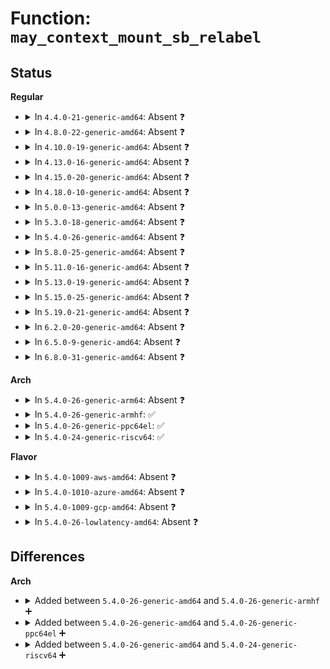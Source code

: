 # Function: <code>may_context_mount_sb_relabel</code>

## Status
<b>Regular</b>
<ul>
<li>
<details>
<summary>In <code>4.4.0-21-generic-amd64</code>: Absent ❓</summary>

```json
{
  "name": "may_context_mount_sb_relabel",
  "collision_type": "Unique Static",
  "inline_type": "Selective",
  "funcs": [
    {
      "addr": 18446744071582276288,
      "name": "may_context_mount_sb_relabel",
      "external": false,
      "loc": "security/selinux/hooks.c:378",
      "file": "security/selinux/hooks.c",
      "inline": "not declared, inlined",
      "caller_inline": [],
      "caller_func": [
        "security/selinux/hooks.c:selinux_set_mnt_opts",
        "security/selinux/hooks.c:selinux_set_mnt_opts"
      ]
    }
  ],
  "symbols": [
    {
      "addr": 18446744071582276288,
      "name": "may_context_mount_sb_relabel.isra.22",
      "section": ".text",
      "bind": "STB_LOCAL",
      "size": 72
    }
  ]
}
```
</details>
</li>
<li>
<details>
<summary>In <code>4.8.0-22-generic-amd64</code>: Absent ❓</summary>

```json
{
  "name": "may_context_mount_sb_relabel",
  "collision_type": "Unique Static",
  "inline_type": "Selective",
  "funcs": [
    {
      "addr": 18446744071582495232,
      "name": "may_context_mount_sb_relabel",
      "external": false,
      "loc": "security/selinux/hooks.c:449",
      "file": "security/selinux/hooks.c",
      "inline": "not declared, inlined",
      "caller_inline": [],
      "caller_func": [
        "security/selinux/hooks.c:selinux_set_mnt_opts",
        "security/selinux/hooks.c:selinux_set_mnt_opts"
      ]
    }
  ],
  "symbols": [
    {
      "addr": 18446744071582495232,
      "name": "may_context_mount_sb_relabel.isra.23",
      "section": ".text",
      "bind": "STB_LOCAL",
      "size": 72
    }
  ]
}
```
</details>
</li>
<li>
<details>
<summary>In <code>4.10.0-19-generic-amd64</code>: Absent ❓</summary>

```json
{
  "name": "may_context_mount_sb_relabel",
  "collision_type": "Unique Static",
  "inline_type": "Selective",
  "funcs": [
    {
      "addr": 18446744071582586432,
      "name": "may_context_mount_sb_relabel",
      "external": false,
      "loc": "security/selinux/hooks.c:450",
      "file": "security/selinux/hooks.c",
      "inline": "not declared, inlined",
      "caller_inline": [],
      "caller_func": [
        "security/selinux/hooks.c:selinux_set_mnt_opts",
        "security/selinux/hooks.c:selinux_set_mnt_opts"
      ]
    }
  ],
  "symbols": [
    {
      "addr": 18446744071582586432,
      "name": "may_context_mount_sb_relabel.isra.25",
      "section": ".text",
      "bind": "STB_LOCAL",
      "size": 72
    }
  ]
}
```
</details>
</li>
<li>
<details>
<summary>In <code>4.13.0-16-generic-amd64</code>: Absent ❓</summary>

```json
{
  "name": "may_context_mount_sb_relabel",
  "collision_type": "Unique Static",
  "inline_type": "Selective",
  "funcs": [
    {
      "addr": 18446744071582678032,
      "name": "may_context_mount_sb_relabel",
      "external": false,
      "loc": "security/selinux/hooks.c:388",
      "file": "security/selinux/hooks.c",
      "inline": "not declared, inlined",
      "caller_inline": [],
      "caller_func": [
        "security/selinux/hooks.c:selinux_set_mnt_opts",
        "security/selinux/hooks.c:selinux_set_mnt_opts"
      ]
    }
  ],
  "symbols": [
    {
      "addr": 18446744071582678032,
      "name": "may_context_mount_sb_relabel.isra.25",
      "section": ".text",
      "bind": "STB_LOCAL",
      "size": 80
    }
  ]
}
```
</details>
</li>
<li>
<details>
<summary>In <code>4.15.0-20-generic-amd64</code>: Absent ❓</summary>

```json
{
  "name": "may_context_mount_sb_relabel",
  "collision_type": "Unique Static",
  "inline_type": "Selective",
  "funcs": [
    {
      "addr": 18446744071582831504,
      "name": "may_context_mount_sb_relabel",
      "external": false,
      "loc": "security/selinux/hooks.c:389",
      "file": "security/selinux/hooks.c",
      "inline": "not declared, inlined",
      "caller_inline": [],
      "caller_func": [
        "security/selinux/hooks.c:selinux_set_mnt_opts",
        "security/selinux/hooks.c:selinux_set_mnt_opts"
      ]
    }
  ],
  "symbols": [
    {
      "addr": 18446744071582831504,
      "name": "may_context_mount_sb_relabel.isra.26",
      "section": ".text",
      "bind": "STB_LOCAL",
      "size": 80
    }
  ]
}
```
</details>
</li>
<li>
<details>
<summary>In <code>4.18.0-10-generic-amd64</code>: Absent ❓</summary>

```json
{
  "name": "may_context_mount_sb_relabel",
  "collision_type": "Unique Static",
  "inline_type": "Selective",
  "funcs": [
    {
      "addr": 18446744071583018816,
      "name": "may_context_mount_sb_relabel",
      "external": false,
      "loc": "security/selinux/hooks.c:463",
      "file": "security/selinux/hooks.c",
      "inline": "not declared, inlined",
      "caller_inline": [],
      "caller_func": [
        "security/selinux/hooks.c:selinux_set_mnt_opts",
        "security/selinux/hooks.c:selinux_set_mnt_opts"
      ]
    }
  ],
  "symbols": [
    {
      "addr": 18446744071583018816,
      "name": "may_context_mount_sb_relabel.isra.35",
      "section": ".text",
      "bind": "STB_LOCAL",
      "size": 90
    }
  ]
}
```
</details>
</li>
<li>
<details>
<summary>In <code>5.0.0-13-generic-amd64</code>: Absent ❓</summary>

```json
{
  "name": "may_context_mount_sb_relabel",
  "collision_type": "Unique Static",
  "inline_type": "Selective",
  "funcs": [
    {
      "addr": 18446744071583134960,
      "name": "may_context_mount_sb_relabel",
      "external": false,
      "loc": "security/selinux/hooks.c:456",
      "file": "security/selinux/hooks.c",
      "inline": "not declared, inlined",
      "caller_inline": [],
      "caller_func": [
        "security/selinux/hooks.c:selinux_set_mnt_opts",
        "security/selinux/hooks.c:selinux_set_mnt_opts"
      ]
    }
  ],
  "symbols": [
    {
      "addr": 18446744071583134960,
      "name": "may_context_mount_sb_relabel.isra.32",
      "section": ".text",
      "bind": "STB_LOCAL",
      "size": 98
    }
  ]
}
```
</details>
</li>
<li>
<details>
<summary>In <code>5.3.0-18-generic-amd64</code>: Absent ❓</summary>

```json
{
  "name": "may_context_mount_sb_relabel",
  "collision_type": "Unique Static",
  "inline_type": "Selective",
  "funcs": [
    {
      "addr": 18446744071583322320,
      "name": "may_context_mount_sb_relabel",
      "external": false,
      "loc": "security/selinux/hooks.c:457",
      "file": "security/selinux/hooks.c",
      "inline": "not declared, inlined",
      "caller_inline": [],
      "caller_func": [
        "security/selinux/hooks.c:selinux_set_mnt_opts",
        "security/selinux/hooks.c:selinux_set_mnt_opts"
      ]
    }
  ],
  "symbols": [
    {
      "addr": 18446744071583322320,
      "name": "may_context_mount_sb_relabel.isra.0",
      "section": ".text",
      "bind": "STB_LOCAL",
      "size": 102
    }
  ]
}
```
</details>
</li>
<li>
<details>
<summary>In <code>5.4.0-26-generic-amd64</code>: Absent ❓</summary>

```json
{
  "name": "may_context_mount_sb_relabel",
  "collision_type": "Unique Static",
  "inline_type": "Selective",
  "funcs": [
    {
      "addr": 18446744071583427648,
      "name": "may_context_mount_sb_relabel",
      "external": false,
      "loc": "security/selinux/hooks.c:459",
      "file": "security/selinux/hooks.c",
      "inline": "not declared, inlined",
      "caller_inline": [],
      "caller_func": [
        "security/selinux/hooks.c:selinux_set_mnt_opts",
        "security/selinux/hooks.c:selinux_set_mnt_opts"
      ]
    }
  ],
  "symbols": [
    {
      "addr": 18446744071583427648,
      "name": "may_context_mount_sb_relabel.isra.0",
      "section": ".text",
      "bind": "STB_LOCAL",
      "size": 102
    }
  ]
}
```
</details>
</li>
<li>
<details>
<summary>In <code>5.8.0-25-generic-amd64</code>: Absent ❓</summary>

```json
{
  "name": "may_context_mount_sb_relabel",
  "collision_type": "Unique Static",
  "inline_type": "Selective",
  "funcs": [
    {
      "addr": 18446744071583773200,
      "name": "may_context_mount_sb_relabel",
      "external": false,
      "loc": "security/selinux/hooks.c:408",
      "file": "security/selinux/hooks.c",
      "inline": "not declared, inlined",
      "caller_inline": [],
      "caller_func": [
        "security/selinux/hooks.c:selinux_set_mnt_opts",
        "security/selinux/hooks.c:selinux_set_mnt_opts"
      ]
    }
  ],
  "symbols": [
    {
      "addr": 18446744071583773200,
      "name": "may_context_mount_sb_relabel.isra.0",
      "section": ".text",
      "bind": "STB_LOCAL",
      "size": 101
    }
  ]
}
```
</details>
</li>
<li>
<details>
<summary>In <code>5.11.0-16-generic-amd64</code>: Absent ❓</summary>

```json
{
  "name": "may_context_mount_sb_relabel",
  "collision_type": "Unique Static",
  "inline_type": "Selective",
  "funcs": [
    {
      "addr": 18446744071583891648,
      "name": "may_context_mount_sb_relabel",
      "external": false,
      "loc": "security/selinux/hooks.c:409",
      "file": "security/selinux/hooks.c",
      "inline": "not declared, inlined",
      "caller_inline": [],
      "caller_func": [
        "security/selinux/hooks.c:selinux_set_mnt_opts",
        "security/selinux/hooks.c:selinux_set_mnt_opts"
      ]
    }
  ],
  "symbols": [
    {
      "addr": 18446744071583891648,
      "name": "may_context_mount_sb_relabel.isra.0",
      "section": ".text",
      "bind": "STB_LOCAL",
      "size": 101
    }
  ]
}
```
</details>
</li>
<li>
<details>
<summary>In <code>5.13.0-19-generic-amd64</code>: Absent ❓</summary>

```json
{
  "name": "may_context_mount_sb_relabel",
  "collision_type": "Unique Static",
  "inline_type": "Selective",
  "funcs": [
    {
      "addr": 18446744071583917792,
      "name": "may_context_mount_sb_relabel",
      "external": false,
      "loc": "security/selinux/hooks.c:438",
      "file": "security/selinux/hooks.c",
      "inline": "not declared, inlined",
      "caller_inline": [],
      "caller_func": [
        "security/selinux/hooks.c:selinux_set_mnt_opts",
        "security/selinux/hooks.c:selinux_set_mnt_opts"
      ]
    }
  ],
  "symbols": [
    {
      "addr": 18446744071583917792,
      "name": "may_context_mount_sb_relabel.isra.0",
      "section": ".text",
      "bind": "STB_LOCAL",
      "size": 102
    }
  ]
}
```
</details>
</li>
<li>
<details>
<summary>In <code>5.15.0-25-generic-amd64</code>: Absent ❓</summary>

```json
{
  "name": "may_context_mount_sb_relabel",
  "collision_type": "Unique Static",
  "inline_type": "Selective",
  "funcs": [
    {
      "addr": 18446744071584280864,
      "name": "may_context_mount_sb_relabel",
      "external": false,
      "loc": "security/selinux/hooks.c:415",
      "file": "security/selinux/hooks.c",
      "inline": "not declared, inlined",
      "caller_inline": [],
      "caller_func": [
        "security/selinux/hooks.c:selinux_set_mnt_opts",
        "security/selinux/hooks.c:selinux_set_mnt_opts"
      ]
    }
  ],
  "symbols": [
    {
      "addr": 18446744071584280864,
      "name": "may_context_mount_sb_relabel.isra.0",
      "section": ".text",
      "bind": "STB_LOCAL",
      "size": 102
    }
  ]
}
```
</details>
</li>
<li>
<details>
<summary>In <code>5.19.0-21-generic-amd64</code>: Absent ❓</summary>

```json
{
  "name": "may_context_mount_sb_relabel",
  "collision_type": "Unique Static",
  "inline_type": "Selective",
  "funcs": [
    {
      "addr": 18446744071584899376,
      "name": "may_context_mount_sb_relabel",
      "external": false,
      "loc": "security/selinux/hooks.c:399",
      "file": "security/selinux/hooks.c",
      "inline": "not declared, inlined",
      "caller_inline": [],
      "caller_func": [
        "security/selinux/hooks.c:selinux_set_mnt_opts",
        "security/selinux/hooks.c:selinux_set_mnt_opts"
      ]
    }
  ],
  "symbols": [
    {
      "addr": 18446744071584899376,
      "name": "may_context_mount_sb_relabel.isra.0",
      "section": ".text",
      "bind": "STB_LOCAL",
      "size": 116
    }
  ]
}
```
</details>
</li>
<li>
<details>
<summary>In <code>6.2.0-20-generic-amd64</code>: Absent ❓</summary>

```json
{
  "name": "may_context_mount_sb_relabel",
  "collision_type": "Unique Static",
  "inline_type": "Selective",
  "funcs": [
    {
      "addr": 18446744071585607072,
      "name": "may_context_mount_sb_relabel",
      "external": false,
      "loc": "security/selinux/hooks.c:401",
      "file": "security/selinux/hooks.c",
      "inline": "not declared, inlined",
      "caller_inline": [],
      "caller_func": [
        "security/selinux/hooks.c:selinux_set_mnt_opts",
        "security/selinux/hooks.c:selinux_set_mnt_opts"
      ]
    }
  ],
  "symbols": [
    {
      "addr": 18446744071585607072,
      "name": "may_context_mount_sb_relabel.isra.0",
      "section": ".text",
      "bind": "STB_LOCAL",
      "size": 116
    }
  ]
}
```
</details>
</li>
<li>
<details>
<summary>In <code>6.5.0-9-generic-amd64</code>: Absent ❓</summary>

```json
{
  "name": "may_context_mount_sb_relabel",
  "collision_type": "Unique Static",
  "inline_type": "Selective",
  "funcs": [
    {
      "addr": 18446744071585837664,
      "name": "may_context_mount_sb_relabel",
      "external": false,
      "loc": "security/selinux/hooks.c:397",
      "file": "security/selinux/hooks.c",
      "inline": "not declared, inlined",
      "caller_inline": [],
      "caller_func": [
        "security/selinux/hooks.c:selinux_set_mnt_opts",
        "security/selinux/hooks.c:selinux_set_mnt_opts"
      ]
    }
  ],
  "symbols": [
    {
      "addr": 18446744071585837664,
      "name": "may_context_mount_sb_relabel.isra.0",
      "section": ".text",
      "bind": "STB_LOCAL",
      "size": 95
    }
  ]
}
```
</details>
</li>
<li>
<details>
<summary>In <code>6.8.0-31-generic-amd64</code>: Absent ❓</summary>

```json
{
  "name": "may_context_mount_sb_relabel",
  "collision_type": "Unique Static",
  "inline_type": "Selective",
  "funcs": [
    {
      "addr": 18446744071586087664,
      "name": "may_context_mount_sb_relabel",
      "external": false,
      "loc": "security/selinux/hooks.c:438",
      "file": "security/selinux/hooks.c",
      "inline": "not declared, inlined",
      "caller_inline": [],
      "caller_func": [
        "security/selinux/hooks.c:selinux_set_mnt_opts",
        "security/selinux/hooks.c:selinux_set_mnt_opts"
      ]
    }
  ],
  "symbols": [
    {
      "addr": 18446744071586087664,
      "name": "may_context_mount_sb_relabel.isra.0",
      "section": ".text",
      "bind": "STB_LOCAL",
      "size": 95
    }
  ]
}
```
</details>
</li>
</ul>
<b>Arch</b>
<ul>
<li>
<details>
<summary>In <code>5.4.0-26-generic-arm64</code>: Absent ❓</summary>

```json
{
  "name": "may_context_mount_sb_relabel",
  "collision_type": "Unique Static",
  "inline_type": "Selective",
  "funcs": [
    {
      "addr": 18446603336495185008,
      "name": "may_context_mount_sb_relabel",
      "external": false,
      "loc": "security/selinux/hooks.c:459",
      "file": "security/selinux/hooks.c",
      "inline": "not declared, inlined",
      "caller_inline": [],
      "caller_func": [
        "security/selinux/hooks.c:selinux_set_mnt_opts",
        "security/selinux/hooks.c:selinux_set_mnt_opts"
      ]
    }
  ],
  "symbols": [
    {
      "addr": 18446603336495185008,
      "name": "may_context_mount_sb_relabel.isra.0",
      "section": ".text",
      "bind": "STB_LOCAL",
      "size": 140
    }
  ]
}
```
</details>
</li>
<li>
<details>
<summary>In <code>5.4.0-26-generic-armhf</code>: ✅</summary>

```c
int may_context_mount_sb_relabel(u32 sid, struct superblock_security_struct * sbsec, const struct cred * cred)
```

```json
{
  "name": "may_context_mount_sb_relabel",
  "collision_type": "Unique Static",
  "inline_type": "No",
  "funcs": [
    {
      "addr": 3228558636,
      "name": "may_context_mount_sb_relabel",
      "external": false,
      "loc": "security/selinux/hooks.c:459",
      "file": "security/selinux/hooks.c",
      "inline": "seen, unknown",
      "caller_inline": [],
      "caller_func": [
        "security/selinux/hooks.c:selinux_set_mnt_opts",
        "security/selinux/hooks.c:selinux_set_mnt_opts"
      ]
    }
  ],
  "symbols": [
    {
      "addr": 3228558636,
      "name": "may_context_mount_sb_relabel",
      "section": ".text",
      "bind": "STB_LOCAL",
      "size": 132
    }
  ]
}
```
</details>
</li>
<li>
<details>
<summary>In <code>5.4.0-26-generic-ppc64el</code>: ✅</summary>

```c
int may_context_mount_sb_relabel(u32 sid, struct superblock_security_struct * sbsec, const struct cred * cred)
```

```json
{
  "name": "may_context_mount_sb_relabel",
  "collision_type": "Unique Static",
  "inline_type": "No",
  "funcs": [
    {
      "addr": 13835058055289109440,
      "name": "may_context_mount_sb_relabel",
      "external": false,
      "loc": "security/selinux/hooks.c:459",
      "file": "security/selinux/hooks.c",
      "inline": "seen, unknown",
      "caller_inline": [],
      "caller_func": [
        "security/selinux/hooks.c:selinux_set_mnt_opts",
        "security/selinux/hooks.c:selinux_set_mnt_opts"
      ]
    }
  ],
  "symbols": [
    {
      "addr": 13835058055289109440,
      "name": "may_context_mount_sb_relabel",
      "section": ".text",
      "bind": "STB_LOCAL",
      "size": 168
    }
  ]
}
```
</details>
</li>
<li>
<details>
<summary>In <code>5.4.0-24-generic-riscv64</code>: ✅</summary>

```c
int may_context_mount_sb_relabel(u32 sid, struct superblock_security_struct * sbsec, const struct cred * cred)
```

```json
{
  "name": "may_context_mount_sb_relabel",
  "collision_type": "Unique Static",
  "inline_type": "No",
  "funcs": [
    {
      "addr": 18446743936274414224,
      "name": "may_context_mount_sb_relabel",
      "external": false,
      "loc": "security/selinux/hooks.c:459",
      "file": "security/selinux/hooks.c",
      "inline": "seen, unknown",
      "caller_inline": [],
      "caller_func": [
        "security/selinux/hooks.c:selinux_set_mnt_opts",
        "security/selinux/hooks.c:selinux_set_mnt_opts"
      ]
    }
  ],
  "symbols": [
    {
      "addr": 18446743936274414224,
      "name": "may_context_mount_sb_relabel",
      "section": ".text",
      "bind": "STB_LOCAL",
      "size": 114
    }
  ]
}
```
</details>
</li>
</ul>
<b>Flavor</b>
<ul>
<li>
<details>
<summary>In <code>5.4.0-1009-aws-amd64</code>: Absent ❓</summary>

```json
{
  "name": "may_context_mount_sb_relabel",
  "collision_type": "Unique Static",
  "inline_type": "Selective",
  "funcs": [
    {
      "addr": 18446744071583396384,
      "name": "may_context_mount_sb_relabel",
      "external": false,
      "loc": "security/selinux/hooks.c:459",
      "file": "security/selinux/hooks.c",
      "inline": "not declared, inlined",
      "caller_inline": [],
      "caller_func": [
        "security/selinux/hooks.c:selinux_set_mnt_opts",
        "security/selinux/hooks.c:selinux_set_mnt_opts"
      ]
    }
  ],
  "symbols": [
    {
      "addr": 18446744071583396384,
      "name": "may_context_mount_sb_relabel.isra.0",
      "section": ".text",
      "bind": "STB_LOCAL",
      "size": 102
    }
  ]
}
```
</details>
</li>
<li>
<details>
<summary>In <code>5.4.0-1010-azure-amd64</code>: Absent ❓</summary>

```json
{
  "name": "may_context_mount_sb_relabel",
  "collision_type": "Unique Static",
  "inline_type": "Selective",
  "funcs": [
    {
      "addr": 18446744071583333456,
      "name": "may_context_mount_sb_relabel",
      "external": false,
      "loc": "security/selinux/hooks.c:459",
      "file": "security/selinux/hooks.c",
      "inline": "not declared, inlined",
      "caller_inline": [],
      "caller_func": [
        "security/selinux/hooks.c:selinux_set_mnt_opts",
        "security/selinux/hooks.c:selinux_set_mnt_opts"
      ]
    }
  ],
  "symbols": [
    {
      "addr": 18446744071583333456,
      "name": "may_context_mount_sb_relabel.isra.0",
      "section": ".text",
      "bind": "STB_LOCAL",
      "size": 102
    }
  ]
}
```
</details>
</li>
<li>
<details>
<summary>In <code>5.4.0-1009-gcp-amd64</code>: Absent ❓</summary>

```json
{
  "name": "may_context_mount_sb_relabel",
  "collision_type": "Unique Static",
  "inline_type": "Selective",
  "funcs": [
    {
      "addr": 18446744071583380160,
      "name": "may_context_mount_sb_relabel",
      "external": false,
      "loc": "security/selinux/hooks.c:459",
      "file": "security/selinux/hooks.c",
      "inline": "not declared, inlined",
      "caller_inline": [],
      "caller_func": [
        "security/selinux/hooks.c:selinux_set_mnt_opts",
        "security/selinux/hooks.c:selinux_set_mnt_opts"
      ]
    }
  ],
  "symbols": [
    {
      "addr": 18446744071583380160,
      "name": "may_context_mount_sb_relabel.isra.0",
      "section": ".text",
      "bind": "STB_LOCAL",
      "size": 102
    }
  ]
}
```
</details>
</li>
<li>
<details>
<summary>In <code>5.4.0-26-lowlatency-amd64</code>: Absent ❓</summary>

```json
{
  "name": "may_context_mount_sb_relabel",
  "collision_type": "Unique Static",
  "inline_type": "Selective",
  "funcs": [
    {
      "addr": 18446744071583477168,
      "name": "may_context_mount_sb_relabel",
      "external": false,
      "loc": "security/selinux/hooks.c:459",
      "file": "security/selinux/hooks.c",
      "inline": "not declared, inlined",
      "caller_inline": [],
      "caller_func": [
        "security/selinux/hooks.c:selinux_set_mnt_opts",
        "security/selinux/hooks.c:selinux_set_mnt_opts"
      ]
    }
  ],
  "symbols": [
    {
      "addr": 18446744071583477168,
      "name": "may_context_mount_sb_relabel.isra.0",
      "section": ".text",
      "bind": "STB_LOCAL",
      "size": 102
    }
  ]
}
```
</details>
</li>
</ul>

## Differences
<b>Arch</b>
<ul>
<li>
<details>
<summary>Added between <code>5.4.0-26-generic-amd64</code> and <code>5.4.0-26-generic-armhf</code> ➕</summary>

```c
int may_context_mount_sb_relabel(u32 sid, struct superblock_security_struct * sbsec, const struct cred * cred)
```
</details>
</li>
<li>
<details>
<summary>Added between <code>5.4.0-26-generic-amd64</code> and <code>5.4.0-26-generic-ppc64el</code> ➕</summary>

```c
int may_context_mount_sb_relabel(u32 sid, struct superblock_security_struct * sbsec, const struct cred * cred)
```
</details>
</li>
<li>
<details>
<summary>Added between <code>5.4.0-26-generic-amd64</code> and <code>5.4.0-24-generic-riscv64</code> ➕</summary>

```c
int may_context_mount_sb_relabel(u32 sid, struct superblock_security_struct * sbsec, const struct cred * cred)
```
</details>
</li>
</ul>
